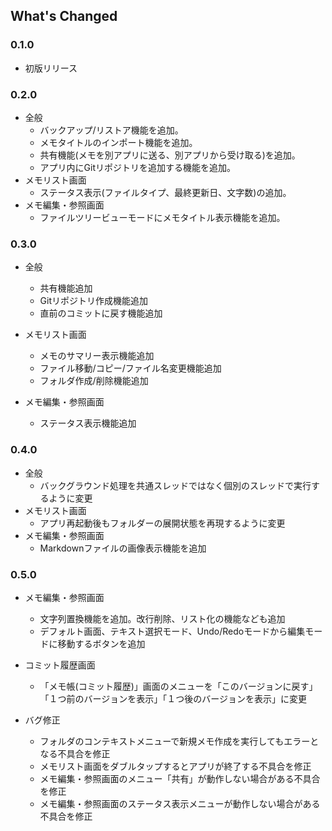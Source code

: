 ## What's Changed
### 0.1.0
* 初版リリース

### 0.2.0
* 全般
  * バックアップ/リストア機能を追加。
  * メモタイトルのインポート機能を追加。
  * 共有機能(メモを別アプリに送る、別アプリから受け取る)を追加。
  * アプリ内にGitリポジトリを追加する機能を追加。
* メモリスト画面
  * ステータス表示(ファイルタイプ、最終更新日、文字数)の追加。
* メモ編集・参照画面
  * ファイルツリービューモードにメモタイトル表示機能を追加。

### 0.3.0
* 全般
  * 共有機能追加
  * Gitリポジトリ作成機能追加
  * 直前のコミットに戻す機能追加
  
* メモリスト画面
  * メモのサマリー表示機能追加
  * ファイル移動/コピー/ファイル名変更機能追加
  * フォルダ作成/削除機能追加
* メモ編集・参照画面
  * ステータス表示機能追加

### 0.4.0
* 全般
  * バックグラウンド処理を共通スレッドではなく個別のスレッドで実行するように変更
* メモリスト画面
  * アプリ再起動後もフォルダーの展開状態を再現するように変更
* メモ編集・参照画面
  * Markdownファイルの画像表示機能を追加

### 0.5.0
* メモ編集・参照画面
  * 文字列置換機能を追加。改行削除、リスト化の機能なども追加
  * デフォルト画面、テキスト選択モード、Undo/Redoモードから編集モードに移動するボタンを追加

* コミット履歴画面
  * 「メモ帳(コミット履歴)」画面のメニューを「このバージョンに戻す」「１つ前のバージョンを表示」「１つ後のバージョンを表示」に変更
* バグ修正
  * フォルダのコンテキストメニューで新規メモ作成を実行してもエラーとなる不具合を修正
  * メモリスト画面をダブルタップするとアプリが終了する不具合を修正
  * メモ編集・参照画面のメニュー「共有」が動作しない場合がある不具合を修正
  * メモ編集・参照画面のステータス表示メニューが動作しない場合がある不具合を修正

